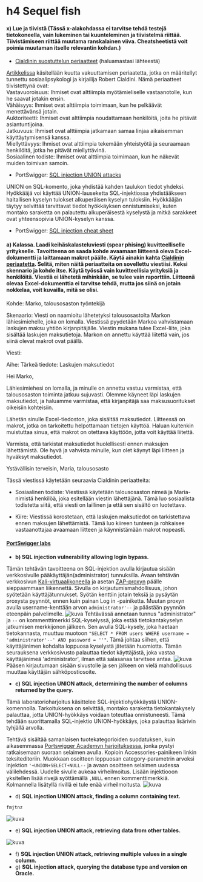 # h4 Sequel fish

#### x) Lue ja tiivistä (Tässä x-alakohdassa ei tarvitse tehdä testejä tietokoneella, vain lukeminen tai kuunteleminen ja tiivistelmä riittää. Tiivistämiseen riittää muutama ranskalainen viiva. Cheatsheetistä voit poimia muutaman itselle relevantin kohdan.)
+ [Cialdinin suostuttelun periaatteet](https://duckduckgo.com/?q=cialdini+principles) (haluamastasi lähteestä)  

[Artikkelissa](https://worldofwork.io/2019/07/cialdinis-6-principles-of-persuasion/) käsitellään kuutta vakuuttamisen periaatetta, jotka on määritellyt tunnettu sosiaalipsykologi ja kirjailija Robert Cialdini. Nämä periaatteet tiivistettynä ovat:  
Vastavuoroisuus: Ihmiset ovat alttiimpia myötämieliselle vastaanotolle, kun he saavat jotakin ensin.  
Vähäisyys: Ihmiset ovat alttiimpia toimimaan, kun he pelkäävät menettävänsä jotain.  
Auktoriteetti: Ihmiset ovat alttiimpia noudattamaan henkilöitä, joita he pitävät asiantuntijoina.  
Jatkuvuus: Ihmiset ovat alttiimpia jatkamaan samaa linjaa aikaisemman käyttäytymisensä kanssa.  
Miellyttävyys: Ihmiset ovat alttiimpia tekemään yhteistyötä ja seuraamaan henkilöitä, jotka he pitävät miellyttävinä.  
Sosiaalinen todiste: Ihmiset ovat alttiimpia toimimaan, kun he näkevät muiden toimivan samoin.

+ PortSwigger: [SQL injection UNION attacks](https://portswigger.net/web-security/sql-injection/union-attacks)

UNION on SQL-komento, joka yhdistää kahden taulukon tiedot yhdeksi. Hyökkääjä voi käyttää UNION-lauseketta SQL-injektiossa yhdistääkseen haitallisen kyselyn tulokset alkuperäisen kyselyn tuloksiin. Hyökkääjän täytyy selvittää tarvittavat tiedot hyökkäyksen onnistumiseksi, kuten montako saraketta on palautettu alkuperäisestä kyselystä ja mitkä sarakkeet ovat yhteensopivia UNION-kyselyn kanssa.

+ PortSwigger: [SQL injection cheat sheet](https://portswigger.net/web-security/sql-injection/cheat-sheet)



#### a) Kalassa. Laadi keihäskalasteluviesti (spear phising) kuvitteelliselle yritykselle. Tavoitteena on saada kohde avaamaan liitteenä oleva Excel-dokumentti ja laittamaan makrot päälle. Käytä ainakin kahta [Cialdinin periaatetta](https://duckduckgo.com/?q=cialdini+principles). Selitä, miten näitä periaatteita on sovellettu viestiisi. Keksi skennario ja kohde itse. Käytä työssä vain kuvitteellisia yrityksiä ja henkilöitä. Viestiä ei lähetetä mihinkään, se tulee vain raporttiin. Liitteenä olevaa Excel-dokumenttia ei tarvitse tehdä, mutta jos siinä on jotain nokkelaa, voit kuvailla, mitä se olisi.

Kohde: Marko, talousosaston työntekijä

Skenaario: Viesti on naamioitu lähetetyksi talousosastolta Markon lähiesimiehelle, joka on lomalla. Viestissä pyydetään Markoa vahvistamaan laskujen maksu yhtiön kirjanpitäjälle. Viestin mukana tulee Excel-liite, joka sisältää laskujen maksutietoja. Markon on annettu käyttää liitettä vain, jos siinä olevat makrot ovat päällä.

Viesti:

Aihe: Tärkeä tiedote: Laskujen maksutiedot

Hei Marko,

Lähiesimiehesi on lomalla, ja minulle on annettu vastuu varmistaa, että talousosaston toiminta jatkuu sujuvasti. Olemme käyneet läpi laskujen maksutiedot, ja haluamme varmistaa, että kirjanpitäjä saa maksusuoritukset oikeisiin kohteisiin.

Lähetän sinulle Excel-tiedoston, joka sisältää maksutiedot. Liitteessä on makrot, jotka on tarkoitettu helpottamaan tietojen käyttöä. Haluan kuitenkin muistuttaa sinua, että makrot on otettava käyttöön, jotta voit käyttää liitettä.

Varmista, että tarkistat maksutiedot huolellisesti ennen maksujen lähettämistä. Ole hyvä ja vahvista minulle, kun olet käynyt läpi liitteen ja hyväksyt maksutiedot.

Ystävällisin terveisin,
Maria, talousosasto

Tässä viestissä käytetään seuraavia Cialdinin periaatteita:

+ Sosiaalinen todiste: Viestissä käytetään talousosaston nimeä ja Maria-nimistä henkilöä, joka esitellään viestin lähettäjänä. Tämä luo sosiaalista todistetta siitä, että viesti on laillinen ja että sen sisältö on luotettava.

+ Kiire: Viestissä korostetaan, että laskujen maksutiedot on tarkistettava ennen maksujen lähettämistä. Tämä luo kiireen tunteen ja rohkaisee vastaanottajaa avaamaan liitteen ja käynnistämään makrot nopeasti.




#### [PortSwigger labs](https://portswigger.net/web-security/all-labs)
+ **b) SQL injection vulnerability allowing login bypass.**

Tämän tehtävän tavoitteena on SQL-injektion avulla kirjautua sisään verkkosivulle pääkäyttäjän(administrator) tunnuksilla. Avaan tehtävän verkkosivun [Kali-virtuaalikoneella](https://github.com/ottokonttinen/ICT4TN027-3009/blob/main/h1.md#a-asenna-kali-virtuaalikoneeseen) ja asetan [ZAP-proxyn](https://github.com/ottokonttinen/ICT4TN027-3009/blob/main/h2.md#a-zap-asenna-zap-v%C3%A4limiesproxy-ja-n%C3%A4yt%C3%A4-ett%C3%A4-pystyt-sieppaamaan-liikennett%C3%A4-selaimesta) päälle sieppaammaan liikennettä. Sivulla on kirjautumismahdollisuus, johon syötetään käyttäjätunnukset. Syötän kenttiin jotain teksiä ja pysäytän proxysta pyynnöt, ennen kuin painan Log in -painiketta. Muutan proxyn avulla username-kenttään arvon `administrator'--` ja päästään pyynnön eteenpäin palvelimelle.
![kuva](https://user-images.githubusercontent.com/103586741/236629118-ce5641e6-e766-49f0-80e7-651564079fee.png)
Tehtävässä annetaan tunnus "administrator" ja `--` on kommenttimerkki SQL-kyselyssä, joka estää tietokantakyselyn jatkumisen merkkijonon jälkeen. Sen avulla SQL-kysely, joka haetaan tietokannasta, muuttuu muotoon `"SELECT * FROM users WHERE username = 'administrator'--' AND password = ''"`. Tämä johtaa siihen, että käyttäjänimen kohdalta loppuosa kyselystä jätetään huomiotta. Tämän seurauksena verkkosivusto palauttaa tiedot käyttäjästä, joka vastaa käyttäjänimeä 'administrator', ilman että salasanaa tarvitsee antaa.
![kuva](https://user-images.githubusercontent.com/103586741/236629134-9eb2f150-84a5-428d-9a8a-006375140df5.png)
Pääsen kirjautumaan sisään sivustolle ja sen jälkeen on vielä mahdollisuus muuttaa käyttäjän sähköpostiosoite. 






+ **c) SQL injection UNION attack, determining the number of columns returned by the query.**  
 
Tämä laboratorioharjoitus käsittelee SQL-injektiohyökkäystä UNION-komennolla. Tarkoituksena on selvittää, montako saraketta tietokantakysely palauttaa, jotta UNION-hyökkäys voidaan toteuttaa onnistuneesti. Tämä tehdään suorittamalla SQL-injektio UNION-hyökkäys, joka palauttaa lisärivin tyhjällä arvolla.

Tehtävä sisältää samanlaisen tuotekategorioiden suodatuksen, kuin aikasemmassa [Portswigger Academyn harjoituksessa](https://github.com/ottokonttinen/ICT4TN027-3009/blob/main/h3.md#a-we-like-to-shop-ratkaise-portswigger-academyn-lab-sql-injection-vulnerability-in-where-clause-allowing-retrieval-of-hidden-data-tee-tarvittaessa-tunnus-portswigger-academyyn), jonka pystyi ratkaisemaan suoraan selaimen avulla. Kopioin Accessories-painikeen linkin teksiteditoriin. Muokkaan osoitteen loppuosan category-parametrin arvoksi injektion `'+UNION+SELECT+NULL--` ja avaan osoitteen selaimen uudessa välilehdessä. Uudelle sivulle aukeaa virheilmoitus. Lisään injektiooon yksitellen lisää rivejä syöttämällä `,NULL` ennen kommenttimerkkiä. Kolmannella lisätyllä rivillä ei tule enää virheilmoitusta. 
![kuva](https://user-images.githubusercontent.com/103586741/236636094-3e7d57a0-6662-4356-9dee-c1240cd12042.png)


+ d) **SQL injection UNION attack, finding a column containing text.**

`fmjtnz`

![kuva](https://user-images.githubusercontent.com/103586741/236641526-aa91d741-ee9e-4181-a439-2a5f25bf7d7f.png)

+ e) **SQL injection UNION attack, retrieving data from other tables.**

![kuva](https://user-images.githubusercontent.com/103586741/236644207-2a3d80f9-aac0-4140-9b9a-f97c0e7023dc.png)

+ f) **SQL injection UNION attack, retrieving multiple values in a single column.**
+ g) **SQL injection attack, querying the database type and version on Oracle.**
